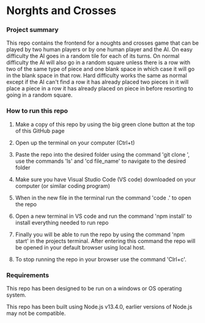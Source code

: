 # Norghts and Crosses

### Project summary

This repo contains the frontend for a noughts and crosses game that can be played by two human players or by one human player and the AI. On easy difficulty the AI goes in a random tile for each of its turns. On normal difficulty the AI will also go in a random square unless there is a row with two of the same type of piece and one blank space in which case it will go in the blank space in that row. Hard difficulty works the same as normal except if the AI can't find a row it has already placed two pieces in it will place a piece in a row it has already placed on piece in before resorting to going in a random square.

### How to run this repo

1. Make a copy of this repo by using the big green clone button at the top of this GitHub page

2. Open up the terminal on your computer (Ctrl+t)

3. Paste the repo into the desired folder using the command 'git clone <repo-url>', use the commands 'ls' and 'cd file_name' to navigate to the desired folder

4. Make sure you have Visual Studio Code (VS code) downloaded on your computer (or similar coding program)

5. When in the new file in the terminal run the command 'code .' to open the repo

6. Open a new terminal in VS code and run the command 'npm install' to install everything needed to run repo

7. Finally you will be able to run the repo by using the command 'npm start' in the projects terminal. After entering this command the repo will be opened in your default browser using local host.

8. To stop running the repo in your browser use the command 'Clrl+c'.

### Requirements

This repo has been designed to be run on a windows or OS operating system.

This repo has been built using Node.js v13.4.0, earlier versions of Node.js may not be compatible.
